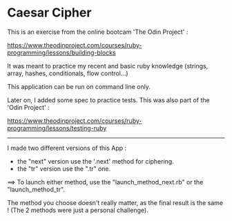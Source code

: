 # Caesar Cipher

This is an exercise from the online bootcam 'The Odin Project' :

https://www.theodinproject.com/courses/ruby-programming/lessons/building-blocks

It was meant to practice my recent and basic ruby knowledge (strings, array, hashes, conditionals, flow control...)

This application can be run on command line only.

Later on, I added some spec to practice tests. This was also part of the 'Odin Project' :

https://www.theodinproject.com/courses/ruby-programming/lessons/testing-ruby

----------
I made two different versions of this App :
- the "next" version use the '.next' method for ciphering.
- the "tr" version use the ".tr" one.

==> To launch either method, use the "launch_method_next.rb" or the "launch_method_tr".

The method you choose doesn't really matter, as the final result is the same !
(The 2 methods were just a personal challenge).
